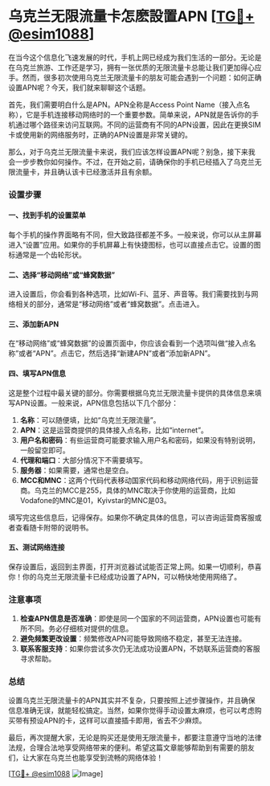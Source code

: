 # 乌克兰无限流量卡怎麽設置APN [[TG💪+ @esim1088](https://t.me/s/esim1088)]

在当今这个信息化飞速发展的时代，手机上网已经成为我们生活的一部分。无论是在乌克兰旅游、工作还是学习，拥有一张优质的无限流量卡总能让我们更加得心应手。然而，很多初次使用乌克兰无限流量卡的朋友可能会遇到一个问题：如何正确设置APN呢？今天，我们就来聊聊这个话题。

首先，我们需要明白什么是APN。APN全称是Access Point Name（接入点名称），它是手机连接移动网络时的一个重要参数。简单来说，APN就是告诉你的手机通过哪个路径来访问互联网。不同的运营商有不同的APN设置，因此在更换SIM卡或使用新的网络服务时，正确的APN设置是非常关键的。

那么，对于乌克兰无限流量卡来说，我们应该怎样设置APN呢？别急，接下来我会一步步教你如何操作。不过，在开始之前，请确保你的手机已经插入了乌克兰无限流量卡，并且确认该卡已经激活并且有余额。

### 设置步骤

#### 一、找到手机的设置菜单
每个手机的操作界面略有不同，但大致路径都差不多。一般来说，你可以从主屏幕进入“设置”应用。如果你的手机屏幕上有快捷图标，也可以直接点击它。设置的图标通常是一个齿轮形状。

#### 二、选择“移动网络”或“蜂窝数据”
进入设置后，你会看到各种选项，比如Wi-Fi、蓝牙、声音等。我们需要找到与网络相关的部分，通常是“移动网络”或者“蜂窝数据”。点击进入。

#### 三、添加新APN
在“移动网络”或“蜂窝数据”的设置页面中，你应该会看到一个选项叫做“接入点名称”或者“APN”。点击它，然后选择“新建APN”或者“添加新APN”。

#### 四、填写APN信息
这是整个过程中最关键的部分。你需要根据乌克兰无限流量卡提供的具体信息来填写APN设置。一般来说，APN信息包括以下几个部分：

1. **名称**：可以随便填，比如“乌克兰无限流量”。
2. **APN**：这是运营商提供的具体接入点名称，比如“internet”。
3. **用户名和密码**：有些运营商可能要求输入用户名和密码，如果没有特别说明，一般留空即可。
4. **代理和端口**：大部分情况下不需要填写。
5. **服务器**：如果需要，通常也是空白。
6. **MCC和MNC**：这两个代码代表移动国家代码和移动网络代码，用于识别运营商。乌克兰的MCC是255，具体的MNC取决于你使用的运营商，比如Vodafone的MNC是01，Kyivstar的MNC是03。

填写完这些信息后，记得保存。如果你不确定具体的信息，可以咨询运营商客服或者查看随卡附带的说明书。

#### 五、测试网络连接
保存设置后，返回到主界面，打开浏览器试试能否正常上网。如果一切顺利，恭喜你！你的乌克兰无限流量卡已经成功设置了APN，可以畅快地使用网络了。

### 注意事项

1. **检查APN信息是否准确**：即使是同一个国家的不同运营商，APN设置也可能有所不同。务必仔细核对提供的信息。
2. **避免频繁更改设置**：频繁修改APN可能导致网络不稳定，甚至无法连接。
3. **联系客服支持**：如果你尝试多次仍无法成功设置APN，不妨联系运营商的客服寻求帮助。

### 总结

设置乌克兰无限流量卡的APN其实并不复杂，只要按照上述步骤操作，并且确保信息准确无误，就能轻松搞定。当然，如果你觉得手动设置太麻烦，也可以考虑购买带有预设APN的卡，这样可以直接插卡即用，省去不少麻烦。

最后，再次提醒大家，无论是购买还是使用无限流量卡，都要注意遵守当地的法律法规，合理合法地享受网络带来的便利。希望这篇文章能够帮助到有需要的朋友们，让大家在乌克兰也能享受到流畅的网络体验！

[[TG💪+ @esim1088](https://t.me/s/esim1088) ![Image](https://i.postimg.cc/4NQfJmqS/Snipaste-2025-05-13-00-14-12.png)]